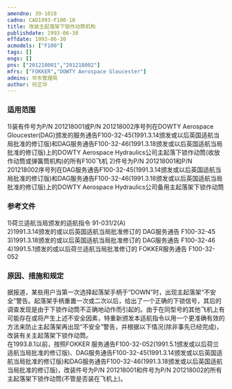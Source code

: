 ```yaml
---
amendno: 39-1018  
cadno: CAD1993-F100-10  
title: 改装主起落架下锁作动筒机构  
publishdate: 1993-06-30  
effdate: 1993-06-30  
acmodels: ["F100"]  
tags: []  
engs: []  
pns: ["201218001","201218002"]  
mfrs: ["FOKKER","DOWTY Aerospace Gloucester"]  
admins: 华东管理局  
author: 何正华  
---
```

  
### 适用范围  
1)装有件号为P/N 201218001或P/N 201218002序号列在DOWTY Aerospace Gloucester(DAG)颁发的服务通告F100-32-45(1991.3.14颁发或以后英国适航当局批准的修订版)和DAG服务通告F100-32-46(1991.3.18颁发或以后英国适航当局批准的修订版)上的DOWTY Aerospace Hydraulics公司主起落下锁作动筒(收放作动筒或弹簧筒机构)的所有F100飞机
2)件号为P/N 201218001和P/N 201218002序号列在DAG服务通告F100-32-45(1991.3.14颁发或以后英国适航当局批准的修订版)和DAG服务通告F100-32-46(1991.3.18颁发或以后英国适航当局批准的修订版)上的DOWTY Aerospace Hydraulics公司备用主起落架下锁作动筒  
  
<!--more-->  
### 参考文件  
  1)荷兰适航当局颁发的适航指令 91-031/2(A)  
2)1991.3.14颁发的或以后英国适航当局批准修订的 DAG服务通告 F100-32-45  
3)1991.3.18颁发的或以后英国适航当局批准修订的 DAG服务通告 F100-32-46  
4)1991.5.1颁发的或以后荷兰适航当局批准修订的 FOKKER服务通告 F100-32-052  
  
  
### 原因、措施和规定  

  据报道，某些用户当第一次选择起落架手柄于“DOWN”时，出现主起落架“不安全”警告。起落架手柄重置一次或二次以后，给出了一个正确的下锁信号，其后的调查发现是由于下锁作动筒不正确地动作而引起的。由于在同型号的其他飞机上有可能存在或将产生上述不安全因素，特重新颁发本适航指令以用一个更准确有效的方法来防止主起落架再出现“不安全”警告，并根据以下情况(除非事先已经完成)，改装有关主起落架下锁作动筒。  
  在1993.8.1以前，按照FOKKER 服务通告F100-32-052(1991.5.1颁发或以后荷兰适航当局批准的修订版)、DAG服务通告F100-32-45(1991.3.14颁发或以后英国适航当局批准的修订版)和DAG服务通告F100-32-46(1991.3.18颁发或以后英国适航当局批准的修订版)，改装件号为P/N 201218001和件号为P/N 201218002的所有主起落架下锁作动筒(不管是否装在飞机上)。  
